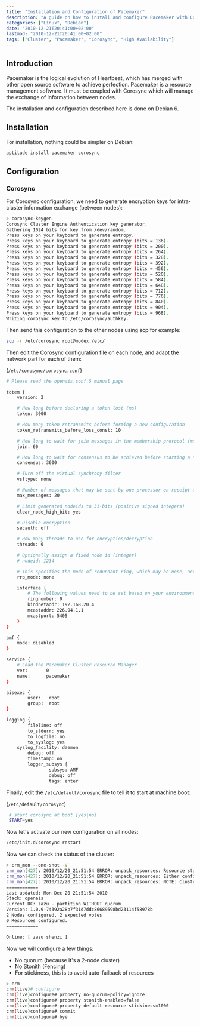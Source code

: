 ```yaml
---
title: "Installation and Configuration of Pacemaker"
description: "A guide on how to install and configure Pacemaker with Corosync on Debian 6"
categories: ["Linux", "Debian"]
date: "2010-12-21T20:41:00+02:00"
lastmod: "2010-12-21T20:41:00+02:00"
tags: ["Cluster", "Pacemaker", "Corosync", "High Availability"]
---
```


## Introduction

Pacemaker is the logical evolution of Heartbeat, which has merged with other open source software to achieve perfection. Pacemaker is a resource management software. It must be coupled with Corosync which will manage the exchange of information between nodes.

The installation and configuration described here is done on Debian 6.

## Installation

For installation, nothing could be simpler on Debian:

```bash
aptitude install pacemaker corosync
```

## Configuration

### Corosync

For Corosync configuration, we need to generate encryption keys for intra-cluster information exchange (between nodes):

```bash
> corosync-keygen
Corosync Cluster Engine Authentication key generator.
Gathering 1024 bits for key from /dev/random.
Press keys on your keyboard to generate entropy.
Press keys on your keyboard to generate entropy (bits = 136).
Press keys on your keyboard to generate entropy (bits = 200).
Press keys on your keyboard to generate entropy (bits = 264).
Press keys on your keyboard to generate entropy (bits = 328).
Press keys on your keyboard to generate entropy (bits = 392).
Press keys on your keyboard to generate entropy (bits = 456).
Press keys on your keyboard to generate entropy (bits = 520).
Press keys on your keyboard to generate entropy (bits = 584).
Press keys on your keyboard to generate entropy (bits = 648).
Press keys on your keyboard to generate entropy (bits = 712).
Press keys on your keyboard to generate entropy (bits = 776).
Press keys on your keyboard to generate entropy (bits = 840).
Press keys on your keyboard to generate entropy (bits = 904).
Press keys on your keyboard to generate entropy (bits = 968).
Writing corosync key to /etc/corosync/authkey.
```

Then send this configuration to the other nodes using scp for example:

```bash
scp -r /etc/corosync root@nodex:/etc/
```

Then edit the Corosync configuration file on each node, and adapt the network part for each of them:

(`/etc/corosync/corosync.conf`)

```bash
# Please read the openais.conf.5 manual page

totem {
    version: 2

    # How long before declaring a token lost (ms)
    token: 3000

    # How many token retransmits before forming a new configuration
    token_retransmits_before_loss_const: 10

    # How long to wait for join messages in the membership protocol (ms)
    join: 60

    # How long to wait for consensus to be achieved before starting a new round of membership configuration (ms)
    consensus: 3600

    # Turn off the virtual synchrony filter
    vsftype: none

    # Number of messages that may be sent by one processor on receipt of the token
    max_messages: 20

    # Limit generated nodeids to 31-bits (positive signed integers)
    clear_node_high_bit: yes

    # Disable encryption
    secauth: off

    # How many threads to use for encryption/decryption
    threads: 0

    # Optionally assign a fixed node id (integer)
    # nodeid: 1234

    # This specifies the mode of redundant ring, which may be none, active, or passive.
    rrp_mode: none

    interface {
        # The following values need to be set based on your environment
        ringnumber: 0
        bindnetaddr: 192.168.20.4
        mcastaddr: 226.94.1.1
        mcastport: 5405
    }
}

amf {
    mode: disabled
}

service {
    # Load the Pacemaker Cluster Resource Manager
    ver:       0
    name:      pacemaker
}

aisexec {
        user:   root
        group:  root
}

logging {
        fileline: off
        to_stderr: yes
        to_logfile: no
        to_syslog: yes
    syslog_facility: daemon
        debug: off
        timestamp: on
        logger_subsys {
                subsys: AMF
                debug: off
                tags: enter
```

Finally, edit the `/etc/default/corosync` file to tell it to start at machine boot:

(`/etc/default/corosync`)

```bash
 # start corosync at boot [yes|no]
 START=yes
```

Now let's activate our new configuration on all nodes:

```bash
/etc/init.d/corosync restart
```

Now we can check the status of the cluster:

```bash
> crm_mon --one-shot -V
crm_mon[427]: 2010/12/20_21:51:54 ERROR: unpack_resources: Resource start-up disabled since no STONITH resources have been defined
crm_mon[427]: 2010/12/20_21:51:54 ERROR: unpack_resources: Either configure some or disable STONITH with the stonith-enabled option
crm_mon[427]: 2010/12/20_21:51:54 ERROR: unpack_resources: NOTE: Clusters with shared data need STONITH to ensure data integrity
============
Last updated: Mon Dec 20 21:51:54 2010
Stack: openais
Current DC: zazu - partition WITHOUT quorum
Version: 1.0.9-74392a28b7f31d7ddc86689598bd23114f58978b
2 Nodes configured, 2 expected votes
0 Resources configured.
============

Online: [ zazu shenzi ]
```

Now we will configure a few things:

- No quorum (because it's a 2-node cluster)
- No Stonith (Fencing)
- For stickiness, this is to avoid auto-failback of resources

```bash
> crm
crm(live)# configure
crm(live)configure# property no-quorum-policy=ignore
crm(live)configure# property stonith-enabled=false
crm(live)configure# property default-resource-stickiness=1000
crm(live)configure# commit
crm(live)configure# bye
```
